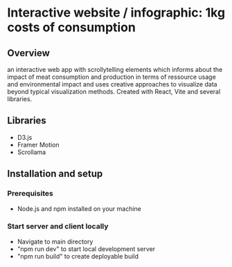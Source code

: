 # Interactive website / infographic: 1kg costs of consumption

## Overview
an interactive web app with scrollytelling elements which informs about the impact of meat consumption and production in terms of ressource usage and environmental impact and uses creative approaches to visualize data beyond typical visualization methods.
Created with React, Vite and several libraries.

## Libraries
* D3.js
* Framer Motion
* Scrollama

## Installation and setup

### Prerequisites
* Node.js and npm installed on your machine

### Start server and client locally
* Navigate to main directory
* "npm run dev" to start local development server
* "npm run build" to create deployable build

   


